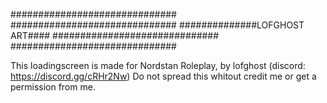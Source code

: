 ##############################
##############################
##############LOFGHOST ART####
##############################
##############################

This loadingscreen is made for Nordstan Roleplay, 
by lofghost (discord: https://discord.gg/cRHr2Nw) 
Do not spread this whitout credit me or get a permission from me. 


